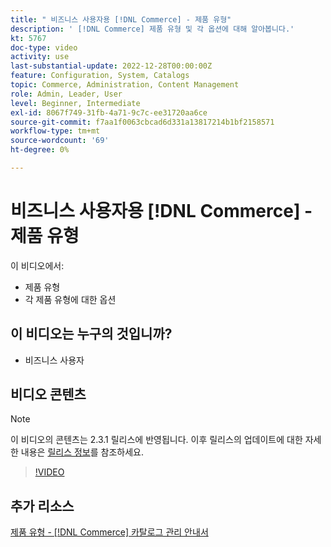 ```yaml
---
title: " 비즈니스 사용자용 [!DNL Commerce] - 제품 유형"
description: ' [!DNL Commerce] 제품 유형 및 각 옵션에 대해 알아봅니다.'
kt: 5767
doc-type: video
activity: use
last-substantial-update: 2022-12-28T00:00:00Z
feature: Configuration, System, Catalogs
topic: Commerce, Administration, Content Management
role: Admin, Leader, User
level: Beginner, Intermediate
exl-id: 8067f749-31fb-4a71-9c7c-ee31720aa6ce
source-git-commit: f7aa1f0063cbcad6d331a13817214b1bf2158571
workflow-type: tm+mt
source-wordcount: '69'
ht-degree: 0%

---
```


# 비즈니스 사용자용 [!DNL Commerce] - 제품 유형

이 비디오에서:

- 제품 유형
- 각 제품 유형에 대한 옵션

## 이 비디오는 누구의 것입니까?

- 비즈니스 사용자

## 비디오 콘텐츠

>[!NOTE]
>
>이 비디오의 콘텐츠는 2.3.1 릴리스에 반영됩니다. 이후 릴리스의 업데이트에 대한 자세한 내용은 [릴리스 정보](https://experienceleague.adobe.com/docs/commerce-operations/release/notes/overview.html)를 참조하세요.

>[!VIDEO](https://video.tv.adobe.com/v/35952?quality=12&learn=on)

## 추가 리소스

[제품 유형 - [!DNL Commerce] 카탈로그 관리 안내서](https://experienceleague.adobe.com/docs/commerce-admin/catalog/products/product-create.html#product-types)
